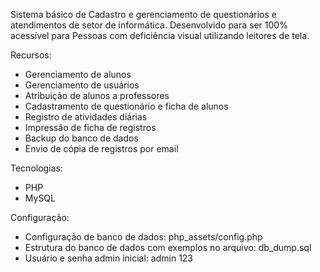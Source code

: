 <p>
    Sistema básico de Cadastro e gerenciamento de questionários e atendimentos de setor de informática. Desenvolvido para ser 100% acessível para Pessoas com deficiência visual utilizando leitores de tela.

</p>
<p>
    Recursos:
</p>

<ul>
    <li>Gerenciamento de alunos</li>
    <li>Gerenciamento de usuários</li>
    <li>Atribuição de alunos a professores</li>
    <li>Cadastramento de questionário e ficha de alunos</li>
    <li>Registro de atividades diárias</li>
    <li>Impressão de ficha de registros</li>
    <li>Backup do banco de dados</li>
    <li>Envio de cópia de registros por email</li>
</ul>

<p>
    Tecnologias:
</p>
<ul>
    <li>PHP</li>
    <li>MySQL</li>
</ul>

<p>
    Configuração:
</p>
<ul>
    <li>Configuração de banco de dados: php_assets/config.php</li>
    <li>Estrutura do banco de dados com exemplos no arquivo: db_dump.sql</li>
    <li>Usuário e senha admin inicial: admin 123</li>
</ul>